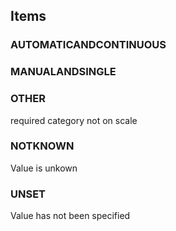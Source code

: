 

<!-- end of short definition -->
## Items

### AUTOMATICANDCONTINUOUS


### MANUALANDSINGLE


### OTHER
required category not on scale

### NOTKNOWN
Value is unkown

### UNSET
Value has not been specified
